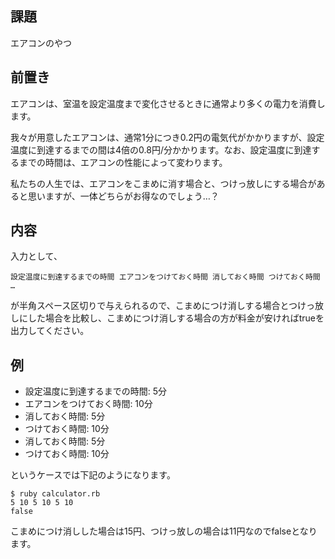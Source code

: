 ## 課題
エアコンのやつ

## 前置き
エアコンは、室温を設定温度まで変化させるときに通常より多くの電力を消費します。

我々が用意したエアコンは、通常1分につき0.2円の電気代がかかりますが、設定温度に到達するまでの間は4倍の0.8円/分かかります。なお、設定温度に到達するまでの時間は、エアコンの性能によって変わります。

私たちの人生では、エアコンをこまめに消す場合と、つけっ放しにする場合があると思いますが、一体どちらがお得なのでしょう…？

## 内容
入力として、

`設定温度に到達するまでの時間 エアコンをつけておく時間 消しておく時間 つけておく時間 … `

が半角スペース区切りで与えられるので、こまめにつけ消しする場合とつけっ放しにした場合を比較し、こまめにつけ消しする場合の方が料金が安ければtrueを出力してください。

## 例
- 設定温度に到達するまでの時間: 5分
- エアコンをつけておく時間: 10分
- 消しておく時間: 5分
- つけておく時間: 10分
- 消しておく時間: 5分
- つけておく時間: 10分

というケースでは下記のようになります。

```
$ ruby calculator.rb
5 10 5 10 5 10
false
```

こまめにつけ消しした場合は15円、つけっ放しの場合は11円なのでfalseとなります。
